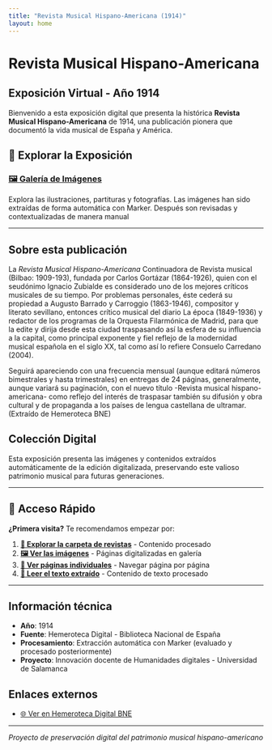 ```yaml
---
title: "Revista Musical Hispano-Americana (1914)"
layout: home
---
```


# Revista Musical Hispano-Americana
## Exposición Virtual - Año 1914

Bienvenido a esta exposición digital que presenta la histórica **Revista Musical Hispano-Americana** de 1914, una publicación pionera que documentó la vida musical de España y América.

## 🎵 Explorar la Exposición

### [🖼️ Galería de Imágenes](./galeria.html)
Explora las ilustraciones, partituras y fotografías. Las imágenes han sido extraídas de forma automática con Marker. Después son revisadas y contextualizadas de manera manual

---

## Sobre esta publicación

La *Revista Musical Hispano-Americana* Continuadora de Revista musical (Bilbao: 1909-193), fundada por Carlos Gortázar (1864-1926), quien con el seudónimo Ignacio Zubialde es considerado uno de los mejores críticos musicales de su tiempo. Por problemas personales, éste cederá su propiedad a Augusto Barrado y Carroggio (1863-1946), compositor y literato sevillano, entonces crítico musical del diario La época (1849-1936) y redactor de los programas de la Orquesta Filarmónica de Madrid, para que la edite y dirija desde esta ciudad traspasando así la esfera de su influencia a la capital, como principal exponente y fiel reflejo de la modernidad musical española en el siglo XX, tal como así lo refiere Consuelo Carredano (2004).

Seguirá apareciendo con una frecuencia mensual (aunque editará números bimestrales y hasta trimestrales) en entregas de 24 páginas, generalmente, aunque variará su paginación, con el nuevo título -Revista musical hispano-americana- como reflejo del interés de traspasar también su difusión y obra cultural y de propaganda a los países de lengua castellana de ultramar. (Extraído de Hemeroteca BNE)

## Colección Digital

Esta exposición presenta las imágenes y contenidos extraídos automáticamente de la edición digitalizada, preservando este valioso patrimonio musical para futuras generaciones.

---

## 🎯 Acceso Rápido

**¿Primera visita?** Te recomendamos empezar por:

1. **[📖 Explorar la carpeta de revistas](./_revistas/)** - Contenido procesado
2. **[🖼️ Ver las imágenes](./galeria.html)** - Páginas digitalizadas en galería  
3. **[📄 Ver páginas individuales](./paginas/)** - Navegar página por página
4. **[📜 Leer el texto extraído](./activos/imagenes/revista-1914/revista.txt)** - Contenido de texto procesado

---

## Información técnica

- **Año**: 1914
- **Fuente**: Hemeroteca Digital - Biblioteca Nacional de España
- **Procesamiento**: Extracción automática con Marker (evaluado y procesado posteriormente)
- **Proyecto**: Innovación docente de Humanidades digitales - Universidad de Salamanca

## Enlaces externos

- [🌐 Ver en Hemeroteca Digital BNE](http://hemerotecadigital.bne.es/hd/gl/results?id=f4fb48e0-3f1d-415e-9851-e891bb20316c)

---

*Proyecto de preservación digital del patrimonio musical hispano-americano*
